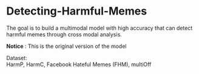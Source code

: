 # Detecting-Harmful-Memes
The goal is to build a multimodal model with high accuracy that can detect harmful memes through cross modal analysis.   

**Notice** : This is the original version of the model


Dataset:   
HarmP, HarmC, Facebook Hateful Memes (FHM), multiOff
